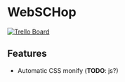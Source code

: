 WebSCHop
===

[![Trello Board](https://img.shields.io/badge/-Trello%20Board-blue.svg?colorB=0079BF&logo=data:image/png;base64,iVBORw0KGgoAAAANSUhEUgAAABgAAAAYCAYAAADgdz34AAAABmJLR0QA/wD/AP+gvaeTAAAACXBIWXMAAA3XAAAN1wFCKJt4AAAAB3RJTUUH4gMfFRg2j85BawAAAJBJREFUSMftk8sNwjAQRGdRukBUwSlOBaEQOqBNqtg+HhciRVYczEZRcvC7rfcz67EsNU4H8ACc/3FgzOfZgoBLugb3czO7/brBRJ+dp5pcjUXFwkjusvebNoF9BABbi+d0wcVewHsW30uFSx8NSTKzYm6NvO+4NwBSFg8RgZANWy3yDfO9xqJnUMS/vY2T8QHlfqEd/I6h/wAAAABJRU5ErkJggg==)
](https://trello.com/)

## Features

- Automatic CSS monify (**TODO**: js?)